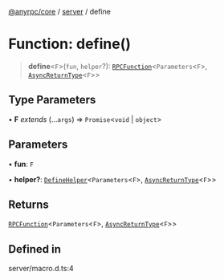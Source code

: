 [@anyrpc/core](../../modules.md) / [server](../index.md) / define

# Function: define()

> **define**\<`F`\>(`fun`, `helper`?): [`RPCFunction`](../type-aliases/RPCFunction.md)\<`Parameters`\<`F`\>, [`AsyncReturnType`](../../client/type-aliases/AsyncReturnType.md)\<`F`\>\>

## Type Parameters

• **F** *extends* (...`args`) => `Promise`\<`void` \| `object`\>

## Parameters

• **fun**: `F`

• **helper?**: [`DefineHelper`](../../client/type-aliases/DefineHelper.md)\<`Parameters`\<`F`\>, [`AsyncReturnType`](../../client/type-aliases/AsyncReturnType.md)\<`F`\>\>

## Returns

[`RPCFunction`](../type-aliases/RPCFunction.md)\<`Parameters`\<`F`\>, [`AsyncReturnType`](../../client/type-aliases/AsyncReturnType.md)\<`F`\>\>

## Defined in

server/macro.d.ts:4
